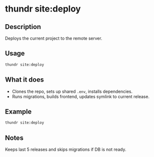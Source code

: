 # thundr site:deploy

## Description

Deploys the current project to the remote server.

## Usage

```bash
thundr site:deploy
```

## What it does

- Clones the repo, sets up shared `.env`, installs dependencies.
- Runs migrations, builds frontend, updates symlink to current release.

## Example

```bash
thundr site:deploy
```

## Notes

Keeps last 5 releases and skips migrations if DB is not ready.
